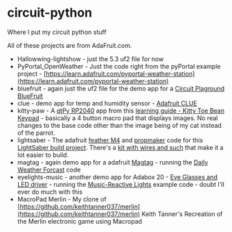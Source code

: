 # circuit-python
Where I put my circuit python stuff

All of these projects are from AdaFruit.com.

* Hallowwing-lightshow - just the 5.3 uf2 file for now
* PyPortal_OpenWeather - Just the code right from the pyPortal example project - [https://learn.adafruit.com/pyportal-weather-station](https://learn.adafruit.com/pyportal-weather-station)
* bluefruit - again just the uf2 file for the demo app for a [Circuit Plaground BlueFruit](https://learn.adafruit.com/adafruit-circuit-playground-bluefruit)
* clue - demo app for temp and humidity sensor - [Adafruit CLUE](https://learn.adafruit.com/adafruit-clue)
* kitty-paw - A [qtPy RP2040](https://www.adafruit.com/product/4900) app from this [learning guide - Kitty Toe Bean Keypad](https://learn.adafruit.com/kitty-toe-bean-paw-keypad-color-tct) - basically a 4 button macro pad that displays images.  No real changes to the base code other than the image being of my cat instead of the parrot.
* lightsaber - The adafruit [feather M4](https://www.adafruit.com/product/3857) and [propmaker](https://www.adafruit.com/product/3988) code for this [LightSaber build project](https://learn.adafruit.com/lightsaber-featherwing). There's a [kit with wires and such](https://www.adafruit.com/product/4860) that make it a lot easier to build.
* magtag - again demo app for a adafruit [Magtag](https://www.adafruit.com/product/4800) - running the [Daily Weather Forcast](https://learn.adafruit.com/magtag-weather) code
* eyelights-music - another demo app for Adabox 20 - [Eye Glasses and LED driver](https://learn.adafruit.com/adafruit-eyelights-led-glasses-and-driver) - running the [Music-Reactive Lights](https://learn.adafruit.com/adafruit-eyelights-led-glasses-and-driver/music-reactive-lights) example code - doubt I'll ever do much with this
* MacroPad Merlin - My clone of [https://github.com/keithtanner037/merlin](https://github.com/keithtanner037/merlin)  Keith Tanner's Recreation of the Merlin electronic game using Macropad
